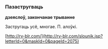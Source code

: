 ### Пазастругваць
**дзеяслоў, закончанае трыванне**

Застругаць усё, многае. П. алоўкі.

<a rel="author">[http://rv-blr.com/](http://rv-blr.com/slounik.jsp?letterId=0&maskId=0&pageId=2075)</a>
